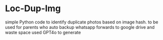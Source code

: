 # Loc-Dup-Img
simple Python code to identify duplicate photos based on image hash. to be used for parents who auto backup whatsapp forwards to google drive and waste space
used GPT4o to generate
